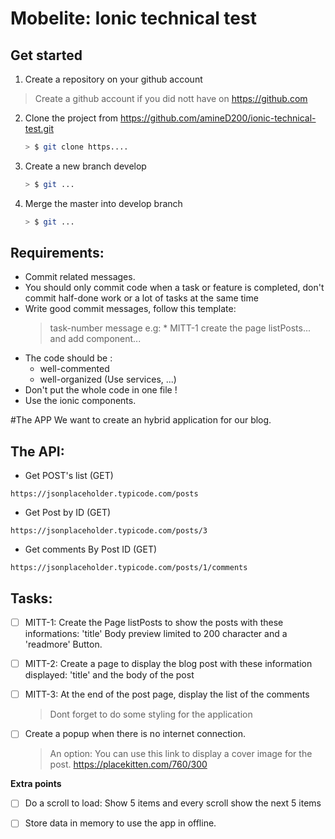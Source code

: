 

# **Mobelite: Ionic technical test**

## Get started

 

 1. Create a repository on your github account

> Create a github account if you did nott have on https://github.com

 2. Clone the project from https://github.com/amineD200/ionic-technical-test.git
	``` bash
	> $ git clone https.... 
	```
 3. Create a new branch develop 
	``` bash
	> $ git ...
	```
4. Merge the master into develop branch 
	``` bash
	> $ git ...
	```

## Requirements:
-  Commit related messages.
- You should only commit code when a task or feature is completed, don't commit half-done work or a lot of tasks at the same time 
 - Write good commit messages, follow this template:
    > task-number message 
     e.g: * MITT-1 create the page listPosts... and add component... 
 - The code should be :
	  - well-commented
      - well-organized (Use services, ...)      
 - Don't put the whole code in one file !
 - Use the ionic components. 

#The APP
We want to create an hybrid application for our blog. 

## The API:

- Get POST's list (GET)

```
https://jsonplaceholder.typicode.com/posts
```
- Get Post by ID  (GET)
```
https://jsonplaceholder.typicode.com/posts/3
```
- Get comments By Post ID (GET)
```
https://jsonplaceholder.typicode.com/posts/1/comments
```

## Tasks:



 - [ ] MITT-1: Create the Page listPosts to show the posts with these informations: 'title'
Body preview limited to 200 character and a 'readmore' Button.

 - [ ] MITT-2: Create a page to display the blog post with these information displayed: 'title' and the body of the post 

 - [ ]  MITT-3: At the end of the post page, display the list of the comments
	>  Dont forget to do some styling for the application

 - [ ]  Create a popup when there is no internet connection.

	> An option: You can use this link to display a cover image for the
	> post. https://placekitten.com/760/300

 **Extra points**
- [ ] Do a scroll to load: Show 5 items and every scroll show the next 5 items
 - [ ] Store data in memory to use the app in offline.

